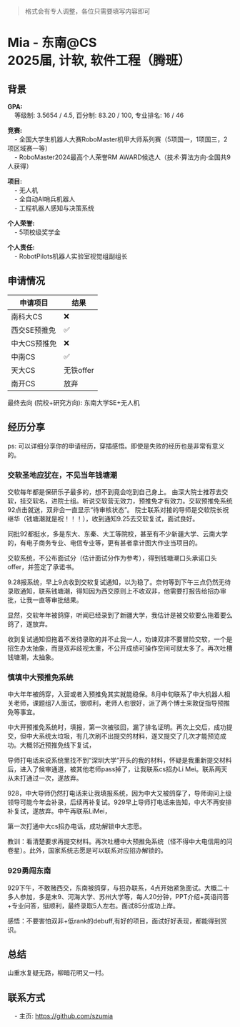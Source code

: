 > 格式会有专人调整，各位只需要填写内容即可

# Mia - 东南@CS<br>2025届, 计软, 软件工程（腾班）

## 背景
**GPA:**<br>
&nbsp;&nbsp;&nbsp;&nbsp;等级制: 3.5654 / 4.5, 百分制: 83.20 / 100, 专业排名: 16 / 46<br>

**竞赛:**<br>
&nbsp;&nbsp;&nbsp;&nbsp;- 全国大学生机器人大赛RoboMaster机甲大师系列赛（5项国一，1项国三，2项区域赛一等）<br>
&nbsp;&nbsp;&nbsp;&nbsp;- RoboMaster2024最高个人荣誉RM AWARD候选人（技术·算法方向·全国共9人获得）<br>

**项目:**<br>
&nbsp;&nbsp;&nbsp;&nbsp;- 无人机<br>
&nbsp;&nbsp;&nbsp;&nbsp;- 全自动AI哨兵机器人<br>
&nbsp;&nbsp;&nbsp;&nbsp;- 工程机器人感知与决策系统<br>

**个人荣誉:**<br>
&nbsp;&nbsp;&nbsp;&nbsp;- 5项校级奖学金<br>

**个人责任:**<br>
&nbsp;&nbsp;&nbsp;&nbsp;- RobotPilots机器人实验室视觉组副组长<br>

## 申请情况

|  申请项目   | 结果 |
|  ----  | ----  |
| 南科大CS  | ❌ |
| 西交SE预推免  | ✅ |
| 中大CS预推免  | ❌ |
| 中南CS  | ✅ |
| 天大CS  | 无铁offer |
| 南开CS  | 放弃  |

最终去向 (院校+研究方向): 东南大学SE+无人机

## 经历分享
ps: 可以详细分享你的申请经历，穿插感悟。即使是失败的经历也是非常有意义的。

### 交软圣地应犹在，不见当年钱塘潮
交软每年都是保研乐子最多的，想不到竟会吃到自己身上。
由深大院士推荐去交软，挂交软名，进院士组。听说交软营无效力，预推免才有效力。交软预推免系统92点击就送，双非会一直显示“待审核状态”。
院士联系对接的导师是交软院长祝继华（钱塘潮就是祝！！！），收到通知9.25去交软复试，面试良好。

同批92都挺水，多是东大、东秦、大工等院校，甚至有不少新疆大学、云南大学的，有电子商务专业、电信专业等，更有甚者拿计图大作业当项目的。

交软系统，不公布面试分（估计面试分作为参考），得到钱塘潮口头承诺口头offer，并签定了承诺书。

9.28报系统，早上9点收到交软复试通知，以为稳了。奈何等到下午三点仍然无待录取通知，联系钱塘潮，得知因为西交原则上不收双非，他需要打报告给招办审批，让我一直等审批结果。

显然，交软年年被鸽穿，听闻已经录到了新疆大学，我估计是被交软要么拖着要么鸽了，遂放弃。

收到复试通知但拖着不发待录取的并不止我一人，劝谏双非不要冒险交软，一个是招生办太抽象，而是双非歧视太重，不公开成绩可操作空间可就太多了。再次吐槽钱塘潮，太抽象。

### 慎填中大预推免系统
中大年年被鸽穿，入营或者入预推免其实就能稳保。8月中旬联系了中大机器人相关老师，课题组7人面试，很顺利，老师人也很好，派了两个博士来敦促指导预推免等事宜。

中大开预推免系统时，填报，第一次被驳回，漏了排名证明。再次上交后，成功提交，但中大系统太垃圾，有几次刷不出提交的材料，遂又提交了几次才能预览成功。大概邻近预推免线下复试，

导师打电话来说系统里找不到“深圳大学”开头的我的材料，怀疑是我重新提交材料后，进入了候审通道，被其他老师pass掉了，让我联系cs招办Li Mei。联系两天从未打通过一次，遂放弃。

928，中大导师仍然打电话来让我填报系统，因为中大又被鸽穿了，导师询问上级领导可能今年会补录，后续再补复试。929早上导师打电话来告知，中大不再安排补复试，遂放弃。中午再联系LiMei，

第一次打通中大cs招办电话，成功解锁中大志愿。

教训：看清楚要求再提交材料。再次吐槽中大预推免系统（怪不得中大电信用的问卷星）。此外，国家系统志愿是可以联系对应招办解锁的。

### 929勇闯东南
929下午，不敢赌西交，东南被鸽穿，与招办联系，4点开始紧急面试。大概二十多人参加，多是末9、河海大学、苏州大学等，每人20分钟，PPT介绍+英语问答+专业问答，挺顺利，最终录取5人左右。面试85分成功上岸。

感悟：不要害怕双非+低rank的debuff,有好的项目，面试好好表现，都能得到赏识。

## 总结
山重水复疑无路，柳暗花明又一村。

## 联系方式
&nbsp;&nbsp;&nbsp;&nbsp;- 主页: https://github.com/szumia<br>
